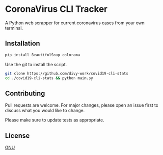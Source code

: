 # CoronaVirus CLI Tracker

A Python web scrapper for current coronavirus cases from your own terminal.

## Installation

```bash
pip install BeautifulSoup colorama
```

Use the git to install the script.

```bash
git clone https://github.com/divy-work/covid19-cli-stats
cd ./covid19-cli-stats && python main.py
```

## Contributing
Pull requests are welcome. For major changes, please open an issue first to discuss what you would like to change.

Please make sure to update tests as appropriate.

## License
[GNU](https://choosealicense.com/licenses/gnu/)
